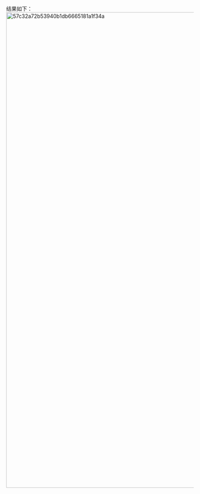 结果如下：
<img width="1280" alt="57c32a72b53940b1db6665181a1f34a" src="https://github.com/user-attachments/assets/9d40155b-be4a-417b-b0b9-4af177b3f7b8">



